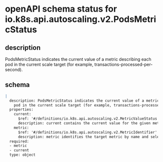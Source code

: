 # openAPI schema status for io.k8s.api.autoscaling.v2.PodsMetricStatus

## description

PodsMetricStatus indicates the current value of a metric describing each pod in the current scale target (for example, transactions-processed-per-second).

## schema

```yaml
|
  description: PodsMetricStatus indicates the current value of a metric describing each
    pod in the current scale target (for example, transactions-processed-per-second).
  properties:
    current:
      $ref: '#/definitions/io.k8s.api.autoscaling.v2.MetricValueStatus'
      description: current contains the current value for the given metric
    metric:
      $ref: '#/definitions/io.k8s.api.autoscaling.v2.MetricIdentifier'
      description: metric identifies the target metric by name and selector
  required:
  - metric
  - current
  type: object

```
